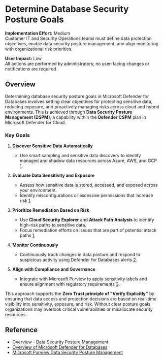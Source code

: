 # Determine Database Security Posture Goals

**Implementation Effort:** Medium  
Customer IT and Security Operations teams must define data protection objectives, enable data security posture management, and align monitoring with organizational risk priorities.

**User Impact:** Low  
All actions are performed by administrators; no user-facing changes or notifications are required.

## Overview

Determining database security posture goals in Microsoft Defender for Databases involves setting clear objectives for protecting sensitive data, reducing exposure, and proactively managing risks across cloud and hybrid environments. This is achieved through **Data Security Posture Management (DSPM)**, a capability within the **Defender CSPM** plan in Microsoft Defender for Cloud.

### Key Goals

1. **Discover Sensitive Data Automatically**  
   - Use smart sampling and sensitive data discovery to identify managed and shadow data resources across Azure, AWS, and GCP [1](https://learn.microsoft.com/en-us/azure/defender-for-cloud/concept-data-security-posture).

2. **Evaluate Data Sensitivity and Exposure**  
   - Assess how sensitive data is stored, accessed, and exposed across your environment.  
   - Identify misconfigurations or excessive permissions that increase risk [1](https://learn.microsoft.com/en-us/azure/defender-for-cloud/concept-data-security-posture).

3. **Prioritize Remediation Based on Risk**  
   - Use **Cloud Security Explorer** and **Attack Path Analysis** to identify high-risk paths to sensitive data.  
   - Focus remediation efforts on issues that are part of potential attack paths [1](https://learn.microsoft.com/en-us/azure/defender-for-cloud/concept-data-security-posture).

4. **Monitor Continuously**  
   - Continuously track changes in data posture and respond to suspicious activity using Defender for Databases alerts [2](https://learn.microsoft.com/en-us/azure/defender-for-cloud/defender-for-databases-overview).

5. **Align with Compliance and Governance**  
   - Integrate with Microsoft Purview to apply sensitivity labels and ensure alignment with regulatory requirements [3](https://learn.microsoft.com/en-us/purview/data-security-posture-management).

This approach supports the **Zero Trust principle of "Verify Explicitly"** by ensuring that data access and protection decisions are based on real-time visibility into sensitivity, exposure, and risk. Without clear posture goals, organizations may overlook critical vulnerabilities or misallocate security resources.

## Reference

- [Overview - Data Security Posture Management](https://learn.microsoft.com/en-us/azure/defender-for-cloud/concept-data-security-posture)  
- [Overview of Microsoft Defender for Databases](https://learn.microsoft.com/en-us/azure/defender-for-cloud/defender-for-databases-overview)  
- [Microsoft Purview Data Security Posture Management](https://learn.microsoft.com/en-us/purview/data-security-posture-management)
